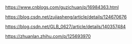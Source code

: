 https://www.cnblogs.com/guzichuan/p/16984363.html

https://blog.csdn.net/zujiasheng/article/details/124670676

https://blog.csdn.net/GLB_0627/article/details/140357484

https://zhuanlan.zhihu.com/p/125693970